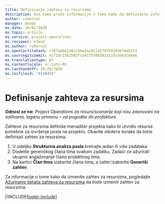 ```yaml
---
title: Definisanje zahteva za resursima
description: Ova tema pruža informacije o tome kako da definišete informacije zahteva za resursima.
author: ruhercul
manager: Annbe
ms.date: 10/01/2020
ms.topic: article
ms.service: project-operations
ms.reviewer: kfend
ms.author: ruhercul
ms.openlocfilehash: c707a664230cc56e2ac8114279f091936f446153
ms.sourcegitcommit: 4cf1dc1561b92fca4175f0b3813133c5e63ce8e6
ms.translationtype: HT
ms.contentlocale: sr-Latn-RS
ms.lasthandoff: 10/28/2020
ms.locfileid: "4126455"
---
```

# <a name="define-resource-requirements"></a>Definisanje zahteva za resursima

_**Odnosi se na:** Project Operations za resurs/scenarije koji nisu zasnovani na zalihama, laganu primenu – od pogodbe do profakture_

Zahteve za resursima definiše menadžer projekta kako bi utvrdio resurse potrebne za izvršenje posla na projektu. Obavite sledeće korake da biste definisali zahtev za resursima.

1.  U odeljku **Strukturna analiza posla** kreirajte jedan ili više zadataka.
2.  Dodelite generičkog člana tima svakom zadatku. Zadaci će ažurirati ukupno angažovanje člana projektnog tima.
3.  Na kartici **Član tima** izaberite člana tima, a zatim izaberite **Generiši zahtev**.

Za informacije o tome kako da izmenite zahtev za resursima, pogledajte [Ažuriranje detalja zahteva za resursima](define-resource-requirements.md) da biste izmenili zahtev za resursima.

[!INCLUDE[footer-include](../includes/footer-banner.md)]